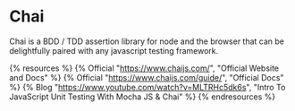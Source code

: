 # Chai

Chai is a BDD / TDD assertion library for node and the browser that can be delightfully paired with any javascript testing framework.

{% resources %}
  {% Official "https://www.chaijs.com/", "Official Website and Docs" %}
  {% Official "https://www.chaijs.com/guide/", "Official Docs" %}
  {% Blog "https://www.youtube.com/watch?v=MLTRHc5dk6s", "Intro To JavaScript Unit Testing With Mocha JS & Chai" %}
{% endresources %}
